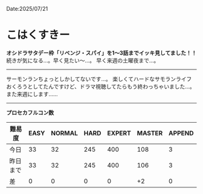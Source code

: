 Date:2025/07/21
# こはくすきー

**オシドラサタデー枠「リベンジ・スパイ」を1～3話までイッキ見してました！！**
続きが気になる…。早く見たい～…。
早く来週の土曜夜まで…。

---

サーモンランちょっとしかしてないです…。
楽しくてハードなサモランライフおくろうとしてたんですけど、ドラマ視聴してたらもう終わっちゃいました…。
また来週にします……

---

**プロセカフルコン数**

|難易度| EASY | NORMAL | HARD | EXPERT | MASTER | APPEND |
| ---- | ---- | ---- | ---- | ---- | ---- | ---- |
|今日| 33 | 32 | 245 | 400 | 108 | 3 |
|昨日まで| 33 | 32 | 245 | 400 | 106 | 3 |
|差| 0 | 0 | 0 | 0 | +2 | 0 |
